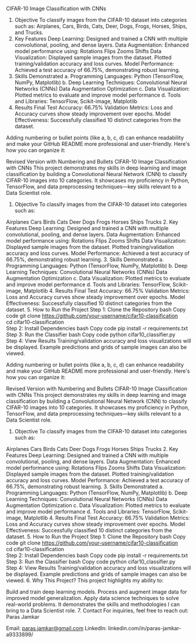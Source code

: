 CIFAR-10 Image Classification with CNNs
1. Objective
To classify images from the CIFAR-10 dataset into categories such as:
Airplanes, Cars, Birds, Cats, Deer, Dogs, Frogs, Horses, Ships, and Trucks.
2. Key Features
Deep Learning: Designed and trained a CNN with multiple convolutional, pooling, and dense layers.
Data Augmentation: Enhanced model performance using:
Rotations
Flips
Zooms
Shifts
Data Visualization:
Displayed sample images from the dataset.
Plotted training/validation accuracy and loss curves.
Model Performance: Achieved a test accuracy of 66.75%, demonstrating robust learning.
3. Skills Demonstrated
a. Programming Languages:
Python (TensorFlow, NumPy, Matplotlib)
b. Deep Learning Techniques:
Convolutional Neural Networks (CNNs)
Data Augmentation
Optimization
c. Data Visualization:
Plotted metrics to evaluate and improve model performance
d. Tools and Libraries:
TensorFlow, Scikit-image, Matplotlib
4. Results
Final Test Accuracy: 66.75%
Validation Metrics: Loss and Accuracy curves show steady improvement over epochs.
Model Effectiveness: Successfully classified 10 distinct categories from the dataset.

Adding numbering or bullet points (like a, b, c, d) can enhance readability and make your GitHub README more professional and user-friendly. Here's how you can organize it:

Revised Version with Numbering and Bullets
CIFAR-10 Image Classification with CNNs
This project demonstrates my skills in deep learning and image classification by building a Convolutional Neural Network (CNN) to classify CIFAR-10 images into 10 categories. It showcases my proficiency in Python, TensorFlow, and data preprocessing techniques—key skills relevant to a Data Scientist role.

1. Objective
To classify images from the CIFAR-10 dataset into categories such as:

Airplanes
Cars
Birds
Cats
Deer
Dogs
Frogs
Horses
Ships
Trucks
2. Key Features
Deep Learning: Designed and trained a CNN with multiple convolutional, pooling, and dense layers.
Data Augmentation: Enhanced model performance using:
Rotations
Flips
Zooms
Shifts
Data Visualization:
Displayed sample images from the dataset.
Plotted training/validation accuracy and loss curves.
Model Performance: Achieved a test accuracy of 66.75%, demonstrating robust learning.
3. Skills Demonstrated
a. Programming Languages:
Python (TensorFlow, NumPy, Matplotlib)
b. Deep Learning Techniques:
Convolutional Neural Networks (CNNs)
Data Augmentation
Optimization
c. Data Visualization:
Plotted metrics to evaluate and improve model performance
d. Tools and Libraries:
TensorFlow, Scikit-image, Matplotlib
4. Results
Final Test Accuracy: 66.75%
Validation Metrics: Loss and Accuracy curves show steady improvement over epochs.
Model Effectiveness: Successfully classified 10 distinct categories from the dataset.
5. How to Run the Project
Step 1: Clone the Repository
bash
Copy code
git clone https://github.com/your-username/cifar10-classification  
cd cifar10-classification  
Step 2: Install Dependencies
bash
Copy code
pip install -r requirements.txt  
Step 3: Run the Classifier
bash
Copy code
python cifar10_classifier.py  
Step 4: View Results
Training/validation accuracy and loss visualizations will be displayed.
Example predictions and grids of sample images can also be viewed.

Adding numbering or bullet points (like a, b, c, d) can enhance readability and make your GitHub README more professional and user-friendly. Here's how you can organize it:

Revised Version with Numbering and Bullets
CIFAR-10 Image Classification with CNNs
This project demonstrates my skills in deep learning and image classification by building a Convolutional Neural Network (CNN) to classify CIFAR-10 images into 10 categories. It showcases my proficiency in Python, TensorFlow, and data preprocessing techniques—key skills relevant to a Data Scientist role.

1. Objective
To classify images from the CIFAR-10 dataset into categories such as:

Airplanes
Cars
Birds
Cats
Deer
Dogs
Frogs
Horses
Ships
Trucks
2. Key Features
Deep Learning: Designed and trained a CNN with multiple convolutional, pooling, and dense layers.
Data Augmentation: Enhanced model performance using:
Rotations
Flips
Zooms
Shifts
Data Visualization:
Displayed sample images from the dataset.
Plotted training/validation accuracy and loss curves.
Model Performance: Achieved a test accuracy of 66.75%, demonstrating robust learning.
3. Skills Demonstrated
a. Programming Languages:
Python (TensorFlow, NumPy, Matplotlib)
b. Deep Learning Techniques:
Convolutional Neural Networks (CNNs)
Data Augmentation
Optimization
c. Data Visualization:
Plotted metrics to evaluate and improve model performance
d. Tools and Libraries:
TensorFlow, Scikit-image, Matplotlib
4. Results
Final Test Accuracy: 66.75%
Validation Metrics: Loss and Accuracy curves show steady improvement over epochs.
Model Effectiveness: Successfully classified 10 distinct categories from the dataset.
5. How to Run the Project
Step 1: Clone the Repository
bash
Copy code
git clone https://github.com/your-username/cifar10-classification  
cd cifar10-classification  
Step 2: Install Dependencies
bash
Copy code
pip install -r requirements.txt  
Step 3: Run the Classifier
bash
Copy code
python cifar10_classifier.py  
Step 4: View Results
Training/validation accuracy and loss visualizations will be displayed.
Example predictions and grids of sample images can also be viewed.
6. Why This Project?
This project highlights my ability to:

Build and train deep learning models.
Process and augment image data for improved model generalization.
Apply data science techniques to solve real-world problems.
It demonstrates the skills and methodologies I can bring to a Data Scientist role.
7. Contact
For inquiries, feel free to reach out:
Paras Jamkar

Email: paras.jamkar@gmail.com
LinkedIn: linkedin.com/in/paras-jamkar-a9333899/
